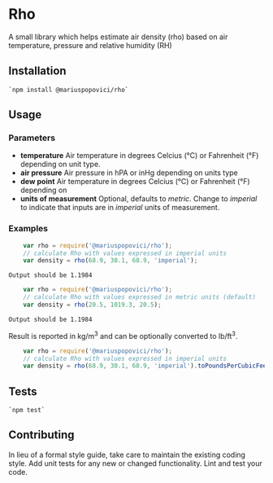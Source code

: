 # Rho

A small library which helps estimate air density (rho) based on air temperature, pressure and relative humidity (RH)

## Installation

    `npm install @mariuspopovici/rho`

## Usage

### Parameters
* __temperature__ Air temperature in degrees Celcius (°C) or Fahrenheit (°F) depending on unit type.
* __air pressure__ Air pressure in hPA or inHg depending on units type
* __dew point__ Air temperature in degrees Celcius (°C) or Fahrenheit (°F) depending on 
* __units of measurement__ Optional, defaults to _metric_. Change to _imperial_ to indicate that inputs are in _imperial_ units of measurement.

### Examples

```javascript
    var rho = require('@mariuspopovici/rho');
    // calculate Rho with values expressed in imperial units
    var density = rho(68.9, 30.1, 68.9, 'imperial');
```
    Output should be 1.1984
``` javascript    
    var rho = require('@mariuspopovici/rho');
    // calculate Rho with values expressed in metric units (default)
    var density = rho(20.5, 1019.3, 20.5);
```
    Output should be 1.1984

Result is reported in kg/m<sup>3</sup> and can be optionally converted to lb/ft<sup>3</sup>.

```javascript
    var rho = require('@mariuspopovici/rho');
    // calculate Rho with values expressed in imperial units
    var density = rho(68.9, 30.1, 68.9, 'imperial').toPoundsPerCubicFeet();
```
## Tests

    `npm test`

## Contributing

In lieu of a formal style guide, take care to maintain the existing coding style. Add unit tests for any new or changed functionality. Lint and test your code.